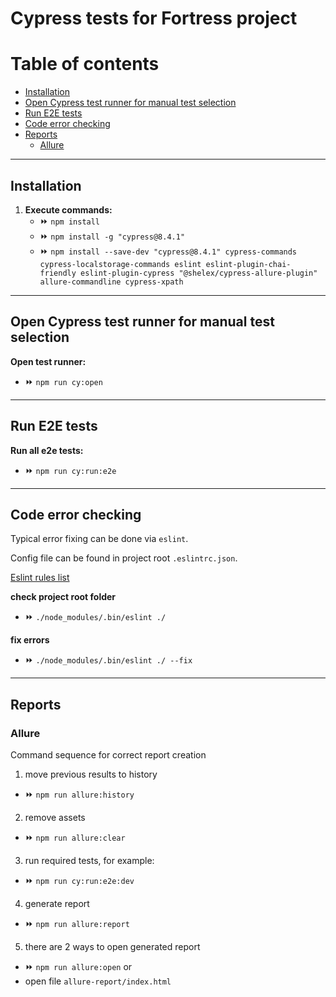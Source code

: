 # Cypress tests for Fortress project

Table of contents
=================

<!--ts-->
   * [Installation](#installation)
   * [Open Cypress test runner for manual test selection](#open-cypress-test-runner-for-manual-test-selection)
   * [Run E2E tests](#run-e2e-tests)
   * [Code error checking](#code-error-checking)
   * [Reports](#reports)
     * [Allure](#allure)
<!--te-->

---
## Installation

1. **Execute commands:**
    - :fast_forward: `npm install`
    - :fast_forward: `npm install -g "cypress@8.4.1"`
    - :fast_forward: `npm install --save-dev "cypress@8.4.1" cypress-commands cypress-localstorage-commands eslint eslint-plugin-chai-friendly eslint-plugin-cypress "@shelex/cypress-allure-plugin" allure-commandline cypress-xpath`

---
## Open Cypress test runner for manual test selection

**Open test runner:**
- :fast_forward: `npm run cy:open`

---
## Run E2E tests

**Run all e2e tests:**
- :fast_forward: `npm run cy:run:e2e`

---
## Code error checking
Typical error fixing can be done via `eslint`.

Config file can be found in project root `.eslintrc.json`.

[Eslint rules list](https://eslint.org/docs/rules/)

**check project root folder**
- :fast_forward: `./node_modules/.bin/eslint ./`

**fix errors**
- :fast_forward: `./node_modules/.bin/eslint ./ --fix`

---
## Reports
### Allure
Command sequence for correct report creation

1. move previous results to history
- :fast_forward: `npm run allure:history`

2. remove assets
- :fast_forward: `npm run allure:clear`

3. run required tests, for example:
- :fast_forward: `npm run cy:run:e2e:dev`

4. generate report
- :fast_forward: `npm run allure:report`

5. there are 2 ways to open generated report
- :fast_forward: `npm run allure:open`
  or
- open file `allure-report/index.html`
